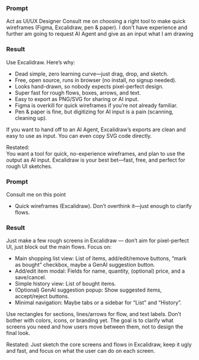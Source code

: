 ### Prompt

Act as UI/UX Designer
Consult me on choosing a right tool to make quick wireframes (Figma, Excalidraw, pen & paper). 
I don't have experience and further am going to request AI Agent and give as an input what I am drawing

### Result

Use Excalidraw. Here’s why:

- Dead simple, zero learning curve—just drag, drop, and sketch.
- Free, open source, runs in browser (no install, no signup needed).
- Looks hand-drawn, so nobody expects pixel-perfect design.
- Super fast for rough flows, boxes, arrows, and text.
- Easy to export as PNG/SVG for sharing or AI input.
- Figma is overkill for quick wireframes if you’re not already familiar.
- Pen & paper is fine, but digitizing for AI input is a pain (scanning, cleaning up).

If you want to hand off to an AI Agent, Excalidraw’s exports are clean and easy to use as input. You can even copy SVG code directly.

Restated:  
You want a tool for quick, no-experience wireframes, and plan to use the output as AI input. Excalidraw is your best bet—fast, free, and perfect for rough UI sketches.


### Prompt

Consult me on this point
- Quick wireframes (Excalidraw). Don’t overthink it—just enough to clarify flows.


### Result

Just make a few rough screens in Excalidraw — don’t aim for pixel-perfect UI, just block out the main flows. Focus on:

- Main shopping list view: List of items, add/edit/remove buttons, “mark as bought” checkbox, maybe a GenAI suggestion button.
- Add/edit item modal: Fields for name, quantity, (optional) price, and a save/cancel.
- Simple history view: List of bought items.
- (Optional) GenAI suggestion popup: Show suggested items, accept/reject buttons.
- Minimal navigation: Maybe tabs or a sidebar for “List” and “History”.

Use rectangles for sections, lines/arrows for flow, and text labels. Don’t bother with colors, icons, or branding yet. The goal is to clarify what screens you need and how users move between them, not to design the final look.

Restated: Just sketch the core screens and flows in Excalidraw, keep it ugly and fast, and focus on what the user can do on each screen.
